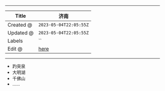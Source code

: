 -----

| Title     | 济南                                              |
| --------- | ----------------------------------------------- |
| Created @ | `2023-05-04T22:05:55Z`                          |
| Updated @ | `2023-05-04T22:05:55Z`                          |
| Labels    | \`\`                                            |
| Edit @    | [here](https://github.com/junxnone/t/issues/24) |

-----

  - 趵突泉
  - 大明湖
  - 千佛山
  - ......
